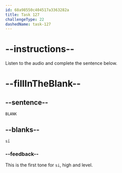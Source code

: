 ```yaml
---
id: 68a98550c404517a3363282a
title: Task 127
challengeType: 22
dashedName: task-127
---
```


<!-- (Audio) A: sī -->

# --instructions--

Listen to the audio and complete the sentence below.

# --fillInTheBlank--

## --sentence--

`BLANK`

## --blanks--

`sī`

### --feedback--

This is the first tone for `si`, high and level.
